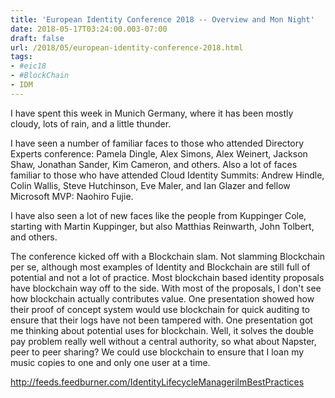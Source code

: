 ```yaml
---
title: 'European Identity Conference 2018 -- Overview and Mon Night'
date: 2018-05-17T03:24:00.003-07:00
draft: false
url: /2018/05/european-identity-conference-2018.html
tags: 
- #eic18
- #BlockChain
- IDM
---
```


I have spent this week in Munich Germany, where it has been mostly cloudy, lots of rain, and a little thunder.  
  
I have seen a number of familiar faces to those who attended Directory Experts conference: Pamela Dingle, Alex Simons, Alex Weinert, Jackson Shaw, Jonathan Sander, Kim Cameron, and others. Also a lot of faces familiar to those who have attended Cloud Identity Summits: Andrew Hindle, Colin Wallis, Steve Hutchinson, Eve Maler, and Ian Glazer and fellow Microsoft MVP: Naohiro Fujie.  
  
I have also seen a lot of new faces like the people from Kuppinger Cole, starting with Martin Kuppinger, but also Matthias Reinwarth, John Tolbert, and others.  
  
The conference kicked off with a Blockchain slam. Not slamming Blockchain per se, although most examples of Identity and Blockchain are still full of potential and not a lot of practice. Most blockchain based identity proposals have blockchain way off to the side. With most of the proposals, I don't see how blockchain actually contributes value. One presentation showed how their proof of concept system would use blockchain for quick auditing to ensure that their logs have not been tampered with. One presentation got me thinking about potential uses for blockchain. Well, it solves the double pay problem really well without a central authority, so what about Napster, peer to peer sharing? We could use blockchain to ensure that I loan my music copies to one and only one user at a time.

http://feeds.feedburner.com/IdentityLifecycleManagerilmBestPractices